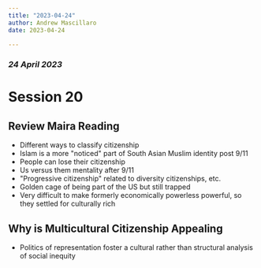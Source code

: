 ```yaml
---
title: "2023-04-24"
author: Andrew Mascillaro
date: 2023-04-24

---
```


### _24 April 2023_

# Session 20

## Review Maira Reading

- Different ways to classify citizenship
- Islam is a more "noticed" part of South Asian Muslim
identity post 9/11
- People can lose their citizenship
- Us versus them mentality after 9/11
- "Progressive citizenship" related to diversity citizenships,
etc.
- Golden cage of being part of the US but still trapped
- Very difficult to make formerly economically powerless
powerful, so they settled for culturally rich

## Why is Multicultural Citizenship Appealing

- Politics of representation foster a cultural rather than
structural analysis of social inequity

